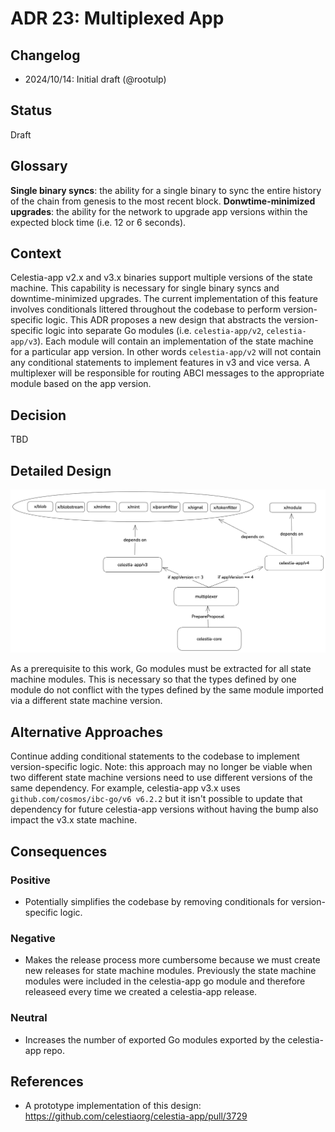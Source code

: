 # ADR 23: Multiplexed App

## Changelog

- 2024/10/14: Initial draft (@rootulp)

## Status

Draft

## Glossary

**Single binary syncs**: the ability for a single binary to sync the entire history of the chain from genesis to the most recent block.
**Donwtime-minimized upgrades**: the ability for the network to upgrade app versions within the expected block time (i.e. 12 or 6 seconds).

## Context

Celestia-app v2.x and v3.x binaries support multiple versions of the state machine. This capability is necessary for single binary syncs and downtime-minimized upgrades. The current implementation of this feature involves conditionals littered throughout the codebase to perform version-specific logic. This ADR proposes a new design that abstracts the version-specific logic into separate Go modules (i.e. `celestia-app/v2`, `celestia-app/v3`). Each module will contain an implementation of the state machine for a particular app version. In other words `celestia-app/v2` will not contain any conditional statements to implement features in v3 and vice versa. A multiplexer will be responsible for routing ABCI messages to the appropriate module based on the app version.

## Decision

TBD

## Detailed Design

![multiplexer-diagram](./assets/adr023/multiplexer-diagram.png)

As a prerequisite to this work, Go modules must be extracted for all state machine modules. This is necessary so that the types defined by one module do not conflict with the types defined by the same module imported via a different state machine version.

## Alternative Approaches

Continue adding conditional statements to the codebase to implement version-specific logic. Note: this approach may no longer be viable when two different state machine versions need to use different versions of the same dependency. For example, celestia-app v3.x uses `github.com/cosmos/ibc-go/v6 v6.2.2` but it isn't possible to update that dependency for future celestia-app versions without having the bump also impact the v3.x state machine.

## Consequences

### Positive

- Potentially simplifies the codebase by removing conditionals for version-specific logic.

### Negative

- Makes the release process more cumbersome because we must create new releases for state machine modules. Previously the state machine modules were included in the celestia-app go module and therefore releaseed every time we created a celestia-app release.

### Neutral

- Increases the number of exported Go modules exported by the celestia-app repo.

## References

- A prototype implementation of this design: <https://github.com/celestiaorg/celestia-app/pull/3729>
